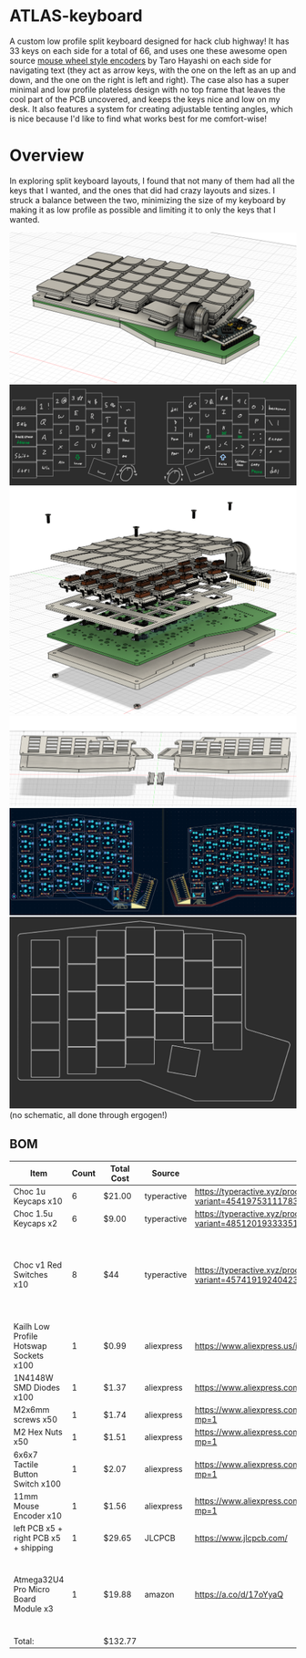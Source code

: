 # ATLAS-keyboard
A custom low profile split keyboard designed for hack club highway! It has 33 keys on each side for a total of 66, and uses one these awesome open source [mouse wheel style encoders](https://github.com/Taro-Hayashi/THQWGD0010) by Taro Hayashi on each side for navigating text (they act as arrow keys, with the one on the left as an up and down, and the one on the right is left and right). The case also has a super minimal and low profile plateless design with no top frame that leaves the cool part of the PCB uncovered, and keeps the keys nice and low on my desk. It also features a system for creating adjustable tenting angles, which is nice because I'd like to find what works best for me comfort-wise!

# Overview
In exploring split keyboard layouts, I found that not many of them had all the keys that I wanted, and the ones that did had crazy layouts and sizes. I struck a balance between the two, minimizing the size of my keyboard by making it as low profile as possible and limiting it to only the keys that I wanted.

![photo of full keyboard](journal_photos/case_assembled.png)
![photo of keyboard layout](journal_photos/key_layout.png)
![photo of full keyboard disassembled](journal_photos/case_disassembled.png)
![photo of parts to print](journal_photos/stl_exports.png)
![photo of left and right PCBs](journal_photos/dual_pcb2.png)
![photo of ergogen generation](journal_photos/ergogen.png)
(no schematic, all done through ergogen!) 



## BOM 

|Item                                  |Count|Total Cost|Source     |Link                                                                 |Notes                                                                                       |
|--------------------------------------|-----|----------|-----------|---------------------------------------------------------------------|--------------------------------------------------------------------------------------------|
|Choc 1u Keycaps x10                   |6    |$21.00    |typeractive|https://typeractive.xyz/products/mbk-keycaps?variant=45419753111783  |                                                                                            |
|Choc 1.5u Keycaps x2                  |6    |$9.00     |typeractive|https://typeractive.xyz/products/mbk-keycaps?variant=48512019333351  |                                                                                            |
|Choc v1 Red Switches x10              |8    |$44       |typeractive|https://typeractive.xyz/products/choc-switches?variant=45741919240423|A little more expensive than some alternatives, but free shipping brings it below all others|
|Kailh Low Profile Hotswap Sockets x100|1    |$0.99     |aliexpress |https://www.aliexpress.us/item/3256803389452947.html                 |First time discount                                                                         |
|1N4148W SMD Diodes x100               |1    |$1.37     |aliexpress |https://www.aliexpress.com/item/3256806137153769.html                |                                                                                            |
|M2x6mm screws x50                     |1    |$1.74     |aliexpress |https://www.aliexpress.com/item/2255801062616407.html?mp=1           |                                                                                            |
|M2 Hex Nuts x50                       |1    |$1.51     |aliexpress |https://www.aliexpress.com/item/3256807407546447.html?mp=1           |                                                                                            |
|6x6x7 Tactile Button Switch x100      |1    |$2.07     |aliexpress |https://www.aliexpress.com/item/3256803858853331.html?mp=1           |                                                                                            |
|11mm Mouse Encoder x10                |1    |$1.56     |aliexpress |https://www.aliexpress.com/item/3256801290854651.html?mp=1           |                                                                                            |
|left PCB x5 + right PCB x5 + shipping |1    |$29.65    |JLCPCB     |https://www.jlcpcb.com/                                              |                                                                                            |
|Atmega32U4 Pro Micro Board Module x3  |1    |$19.88    |amazon     |https://a.co/d/17oYyaQ                                               |I want 3 just in case I blow one up or something, and this is a pretty good bundle          |
|Total:                                |     |$132.77   |           |                                                                     |                                                                                            |
